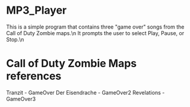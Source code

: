 # MP3_Player

 This is a simple program that contains three "game over" songs from the Call of Duty Zombie maps.\n
 It prompts the user to select Play, Pause, or Stop.\n
 
 # Call of Duty Zombie Maps references
 Tranzit - GameOver
 Der Eisendrache - GameOver2
 Revelations - GameOver3
